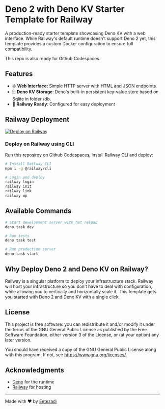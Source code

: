# Deno 2 with Deno KV Starter Template for Railway

A production-ready starter template showcasing Deno KV with a web interface.
While Railway's default runtime doesn't support Deno 2 yet, this template
provides a custom Docker configuration to ensure full compatibility.

This repo is also ready for Github Codespaces.

## Features

- 🌐 **Web Interface**: Simple HTTP server with HTML and JSON endpoints
- 🗄️ **Deno KV Storage**: Deno's built-in persistent key-value store based on
  Sqlite in folder /db.
- 🚂 **Railway Ready**: Configured for easy deployment

## Railway Deployment

[![Deploy on Railway](https://railway.com/button.svg)](https://railway.com/deploy/IIoiXB?referralCode=wOLOAa)

### Deploy on Railway using CLI

Run this reposiroy on Github Codespaces, install Railway CLI and deploy:

```bash
# Install Railway CLI
npm i -g @railway/cli

# Login and deploy
railway login
railway init
railway link
railway up
```

## Available Commands

```bash
# Start development server with hot reload
deno task dev

# Run tests
deno task test

# Run production server
deno task start
```

## Why Deploy Deno 2 and Deno KV on Railway?

Railway is a singular platform to deploy your infrastructure stack. Railway will host your infrastructure so you don't have to deal with configuration, while allowing you to vertically and horizontally scale it. This template gets you started with Deno 2 and Deno KV with a single click.

## License

This project is free software: you can redistribute it and/or modify it under
the terms of the GNU General Public License as published by the Free Software
Foundation, either version 3 of the License, or (at your option) any later
version.

You should have received a copy of the GNU General Public License along with
this program. If not, see <https://www.gnu.org/licenses/>.

## Acknowledgments

- [Deno](https://deno.land/) for the runtime
- [Railway](https://railway.app/) for hosting

---

Made with ❤️ by [Eetezadi](https://github.com/Eetezadi)

